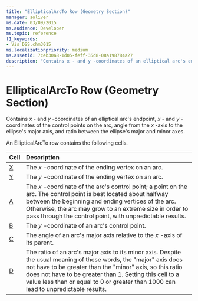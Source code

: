 ```yaml
---
title: "EllipticalArcTo Row (Geometry Section)" 
manager: soliver
ms.date: 03/09/2015
ms.audience: Developer
ms.topic: reference
f1_keywords:
- Vis_DSS.chm3015 
ms.localizationpriority: medium
ms.assetid: 7ceb30a8-1d05-feff-35d8-08a198784a27
description: "Contains x - and y -coordinates of an elliptical arc's endpoint, x - and y -coordinates of the control points on the arc, angle from the x -axis to the ellipse's major axis, and ratio between the ellipse's major and minor axes."
---
```


# EllipticalArcTo Row (Geometry Section)

Contains *x* - and *y* -coordinates of an elliptical arc's endpoint, *x* - and *y* -coordinates of the control points on the arc, angle from the *x* -axis to the ellipse's major axis, and ratio between the ellipse's major and minor axes.
  
An EllipticalArcTo row contains the following cells.
  
|**Cell**|**Description**|
|:-----|:-----|
|[X](x-cell-geometry-section.md) <br/> |The *x*  -coordinate of the ending vertex on an arc. |
|[Y](y-cell-geometry-section.md) <br/> |The *y*  -coordinate of the ending vertex on an arc. |
|[A](a-cell-geometry-section.md) <br/> |The *x*  -coordinate of the arc's control point; a point on the arc. The control point is best located about halfway between the beginning and ending vertices of the arc. Otherwise, the arc may grow to an extreme size in order to pass through the control point, with unpredictable results. |
|[B](b-cell-geometry-section.md) <br/> |The *y*  -coordinate of an arc's control point. |
|[C](c-cell-geometry-section.md) <br/> |The angle of an arc's major axis relative to the  *x*  -axis of its parent. |
|[D](d-cell-geometry-section.md) <br/> |The ratio of an arc's major axis to its minor axis. Despite the usual meaning of these words, the "major" axis does not have to be greater than the "minor" axis, so this ratio does not have to be greater than 1. Setting this cell to a value less than or equal to 0 or greater than 1000 can lead to unpredictable results. |
